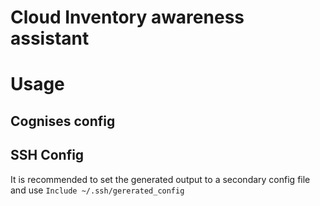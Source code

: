 # Cloud Inventory awareness assistant

 

# Usage

## Cognises config

## SSH Config

It is recommended to set the generated output to a secondary config file and use `Include ~/.ssh/gererated_config`